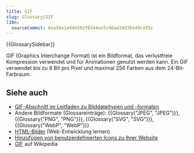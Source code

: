 ```yaml
---
title: GIF
slug: Glossary/GIF
l10n:
  sourceCommit: 6ea58a1e94b502f6344ee5c96ae3dd38b49cd25c
---
```


{{GlossarySidebar}}

GIF (Graphics Interchange Format) ist ein Bildformat, das verlustfreie Kompression verwendet und für Animationen genutzt werden kann. Ein GIF verwendet bis zu 8 Bit pro Pixel und maximal 256 Farben aus dem 24-Bit-Farbraum.

## Siehe auch

- [GIF-Abschnitt im Leitfaden zu Bilddateitypen und -formaten](/de/docs/Web/Media/Guides/Formats/Image_types#gif_graphics_interchange_format)
- Andere Bildformate (Glossareinträge): {{Glossary("JPEG", "JPEG")}}, {{Glossary("PNG", "PNG")}}, {{Glossary("SVG", "SVG")}}, {{Glossary("WebP", "WebP")}}
- [HTML-Bilder](/de/docs/Learn_web_development/Core/Structuring_content/HTML_images) (Web-Entwicklung lernen)
- [Hinzufügen von benutzerdefinierten Icons zu Ihrer Website](/de/docs/Learn_web_development/Core/Structuring_content/Webpage_metadata#adding_custom_icons_to_your_site)
- [GIF](https://de.wikipedia.org/wiki/Graphics_Interchange_Format) auf Wikipedia
